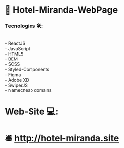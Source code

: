 # 🏨 Hotel-Miranda-WebPage 

###  Tecnologies 🛠️: 
<br/>
- ReactJS <br/>
- JavaScript <br/>
- HTML5 <br/>
- BEM <br/>
- SCSS <br/>
- Styled-Components <br/>
- Figma <br/>
- Adobe XD <br/>
- SwiperJS <br/>
- Namecheap domains
<br/>

# Web-Site 💻: 

#  🛎️ http://hotel-miranda.site 

                                                                                                                                        
